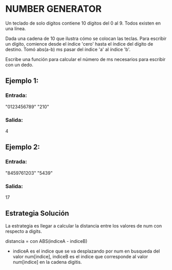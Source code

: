 # NUMBER GENERATOR

Un teclado de solo dígitos contiene 10 dígitos del 0 al 9. Todos existen en una línea.

Dada una cadena de 10 que ilustra cómo se colocan las teclas. Para escribir un dígito, comience desde el índice 'cero' hasta el índice del dígito de destino. Tomó abs(a-b) ms pasar del índice 'a' al índice 'b'.

Escribe una función para calcular el número de ms necesarios para escribir con un dedo.

## Ejemplo 1:

### Entrada: 
"0123456789"
"210"

### Salida:
4

## Ejemplo 2:

### Entrada:
"8459761203"
"5439"

### Salida:
17

## Estrategia Solución

La estrategia es llegar a calcular la distancia entre los valores de num con respecto a digits. 

distancia = con ABS(indiceA - indiceB)

* indiceA es el indice que se va desplazando por num en busqueda del valor num[indice], indiceB es el indice que corresponde al valor num[indice] en la cadena digitis.
